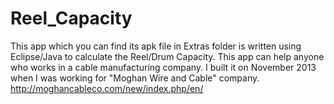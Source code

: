 # Reel_Capacity
This app which you can find its apk file in Extras folder is written using Eclipse/Java to calculate the Reel/Drum Capacity. This app can help anyone who works in a cable manufacturing company.
I built it on November 2013 when I was working for "Moghan Wire and Cable" company. http://moghancableco.com/new/index.php/en/
